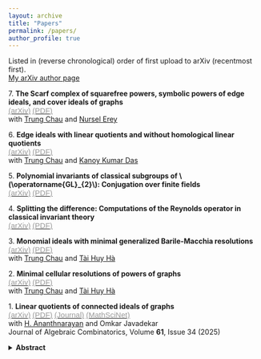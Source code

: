 ```yaml
---
layout: archive
title: "Papers"
permalink: /papers/
author_profile: true
---
```


Listed in (reverse chronological) order of first upload to arXiv (recentmost first).  
[My arXiv author page](https://arxiv.org/a/maithani_a_1.html)
<!-- generated by /math/codes/papers_page_generator/generator.py -->

7\. <b>The Scarf complex of squarefree powers, symbolic powers of edge ideals, and cover ideals of graphs</b>  
 <a href="https://arxiv.org/abs/2503.13337" target="_blank"><span style="font-family: sans-serif, 'Open Sans';color: #999;font-size: 15px;">(arXiv)</span></a> <a href="chau_erey_maithani_scarf_powers.pdf" target="_blank"><span style="font-family: sans-serif, 'Open Sans';color: #999;font-size: 15px;">(PDF)</span></a>  
with [Trung Chau](https://trungchaumath.github.io/) and [Nursel Erey](https://sites.google.com/view/nursel-erey/home)

6\. <b>Edge ideals with linear quotients and without homological linear quotients</b>  
 <a href="https://arxiv.org/abs/2503.11424" target="_blank"><span style="font-family: sans-serif, 'Open Sans';color: #999;font-size: 15px;">(arXiv)</span></a> <a href="chau_das_maithani_homological_shift_ideals.pdf" target="_blank"><span style="font-family: sans-serif, 'Open Sans';color: #999;font-size: 15px;">(PDF)</span></a>  
with [Trung Chau](https://trungchaumath.github.io/) and [Kanoy Kumar Das](https://sites.google.com/site/kanoysclassichomepage/)

5\. <b>Polynomial invariants of classical subgroups of \\(\operatorname{GL}_{2}\\): Conjugation over finite fields</b>  
 <a href="https://arxiv.org/abs/2501.15080" target="_blank"><span style="font-family: sans-serif, 'Open Sans';color: #999;font-size: 15px;">(arXiv)</span></a> <a href="maithani_conjugation.pdf" target="_blank"><span style="font-family: sans-serif, 'Open Sans';color: #999;font-size: 15px;">(PDF)</span></a>

4\. <b>Splitting the difference: Computations of the Reynolds operator in classical invariant theory</b>  
 <a href="https://arxiv.org/abs/2412.18841" target="_blank"><span style="font-family: sans-serif, 'Open Sans';color: #999;font-size: 15px;">(arXiv)</span></a> <a href="maithani_classical_reynolds.pdf" target="_blank"><span style="font-family: sans-serif, 'Open Sans';color: #999;font-size: 15px;">(PDF)</span></a>

3\. <b>Monomial ideals with minimal generalized Barile-Macchia resolutions</b>  
 <a href="https://arxiv.org/abs/2412.11843" target="_blank"><span style="font-family: sans-serif, 'Open Sans';color: #999;font-size: 15px;">(arXiv)</span></a> <a href="chau_ha_maithani_monomial_ideal_BM.pdf" target="_blank"><span style="font-family: sans-serif, 'Open Sans';color: #999;font-size: 15px;">(PDF)</span></a>  
with [Trung Chau](https://trungchaumath.github.io/) and [Tài Huy Hà](http://www.math.tulane.edu/~tai/)

2\. <b>Minimal cellular resolutions of powers of graphs</b>  
 <a href="https://arxiv.org/abs/2404.04380" target="_blank"><span style="font-family: sans-serif, 'Open Sans';color: #999;font-size: 15px;">(arXiv)</span></a> <a href="chau_ha_maithani_minimal_cellular_resolutions.pdf" target="_blank"><span style="font-family: sans-serif, 'Open Sans';color: #999;font-size: 15px;">(PDF)</span></a>  
with [Trung Chau](https://trungchaumath.github.io/) and [Tài Huy Hà](http://www.math.tulane.edu/~tai/)

1\. <b>Linear quotients of connected ideals of graphs</b>  
 <a href="https://arxiv.org/abs/2401.01046" target="_blank"><span style="font-family: sans-serif, 'Open Sans';color: #999;font-size: 15px;">(arXiv)</span></a> <a href="ananthnarayan_javadekar_maithani_linear_quotients_connected_ideals.pdf" target="_blank"><span style="font-family: sans-serif, 'Open Sans';color: #999;font-size: 15px;">(PDF)</span></a> <a href="https://doi.org/10.1007/s10801-025-01395-6" target="_blank"><span style="font-family: sans-serif, 'Open Sans';color: #999;font-size: 15px;">(Journal)</span></a> <a href="https://mathscinet.ams.org/mathscinet/article?mr=4884486" target="_blank"><span style="font-family: sans-serif, 'Open Sans';color: #999;font-size: 15px;">(MathSciNet)</span></a>  
with [H. Ananthnarayan](https://www.math.iitb.ac.in/~ananth/) and Omkar Javadekar  
Journal of Algebraic Combinatorics, Volume **61**, Issue 34 (2025)
<details>
<summary> <b> Abstract </b> </summary>
As a higher analogue of the edge ideal of a graph, we study the \(t\)-connected
ideal \(\operatorname{J}_{t}\). This is the monomial ideal generated by the
connected subsets of size \(t\). For chordal graphs, we show that
\(\operatorname{J}_{t}\) has a linear resolution iff the tree is \(t\)-gap-free,
and that this is equivalent to having linear quotients. We then show that if
\(G\) is any gap-free and \(t\)-claw-free graph, then \(\operatorname{J}_{t}(G)\) has
linear quotients and, hence, linear resolution.
</details>